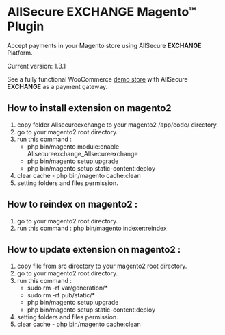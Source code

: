 # AllSecure EXCHANGE Magento™ Plugin

Accept payments in your Magento store using AllSecure **EXCHANGE** Platform.

Current version: 1.3.1

See a fully functional WooCommerce <a href="http://demo.allsecure.xyz/cart/exchange/mage" target="_new">demo store</a> with AllSecure **EXCHANGE** as a payment gateway.

## How to install extension on magento2

1. copy folder Allsecureexchange to your magento2 /app/code/ directory.
2. go to your magento2 root directory.
3. run this command :
   - php bin/magento module:enable Allsecureexchange_Allsecureexchange
   - php bin/magento setup:upgrade
   - php bin/magento setup:static-content:deploy
4. clear cache - php bin/magento cache:clean
5. setting folders and files permission.

## How to reindex on magento2 :
1. go to your magento2 root directory.
2. run this command : php bin/magento indexer:reindex

## How to update extension on magento2 :
1. copy file from src directory to your magento2 root directory.
2. go to your magento2 root directory.
3. run this command :
   - sudo rm -rf var/generation/*
   - sudo rm -rf pub/static/*
   - php bin/magento setup:upgrade
   - php bin/magento setup:static-content:deploy
4. setting folders and files permission.
5. clear cache - php bin/magento cache:clean

